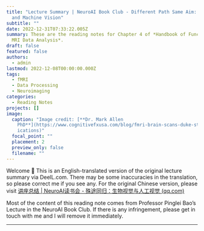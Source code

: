 ```yaml
---
title: "Lecture Summary | NeuroAI Book Club - Different Path Same Aim: Biovision
  and Machine Vision"
subtitle: ""
date: 2022-12-31T07:33:22.005Z
summary: These are the reading notes for Chapter 4 of *Handbook of Functional
  MRI Data Analysis*.
draft: false
featured: false
authors:
  - admin
lastmod: 2022-12-08T00:00:00.000Z
tags:
  - fMRI
  - Data Processing
  - Neuroimaging
categories:
  - Reading Notes
projects: []
image:
  caption: "Image credit: [**Dr. Mark Allen
    PhD**](https://www.cognitivefxusa.com/blog/fmri-brain-scans-duke-study-impl\
    ications)"
  focal_point: ""
  placement: 2
  preview_only: false
  filename: ""
---
```

Welcome 👋 This is an English-translated version of the original lecture summary via DeelL.com. There may be some inaccuracies in the translation, so please correct me if you see any. For the original Chinese version, please visit [讲座总结 | NeuroAI读书会 - 殊途同归：生物视觉与人工视觉 (qq.com)](https://mp.weixin.qq.com/s?__biz=MzI1MTc1MjQxMg==&mid=2247489080&idx=1&sn=0963d38a0b1dabc7e04bc1c87a2c5920&chksm=e9ef6c8bde98e59dc37f7eed4d5cb4ffbbd79682cf0b720c67ba0b4f1e2b0002bc5fc3265705&token=1564453875&lang=zh_CN#rd)

Most of the content of this reading note comes from Professor Pinglei Bao’s Lecture in the NeuroAI Book Club. If there is any infringement, please get in touch with me and I will remove it immediately.

- - -